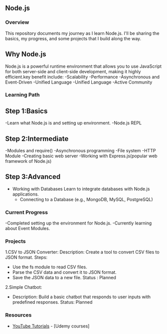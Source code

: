 ## Node.js

### Overview 
This repository documents my journey as I learn Node.js. I'll be sharing the basics, my progress, and some projects that I build along the way.

## Why Node.js
Node.js is a powerful runtime environment that allows you to use JavaScript for both server-side and client-side development, making it highly efficient.key benefit include:
          -Scalability
          -Performance
          -Asynchronous and Event-Driven
          -Unified Language
          -Unified Language
          -Active Community

### Learning Path

## Step 1:Basics
-Learn what Node.js is and setting up environment.
-Node.js REPL

## Step 2:Intermediate
-Modules and require()
-Asynchronous programming
-File system
-HTTP Module
-Creating basic web server 
-Working with Express.js(popular web framework of Node.js)

## Step 3:Advanced
- Working with Databases
Learn to integrate databases with Node.js applications.
  - Connecting to a Database (e.g., MongoDB, MySQL, PostgreSQL)
 
### Current Progress
-Completed setting up the environment for Node.js.
-Currently learning about Event Modules.

### Projects
1.CSV to JSON Converter:
 Description: Create a tool to convert CSV files to JSON format.
 Steps:
  - Use the fs module to read CSV files.
  - Parse the CSV data and convert it to JSON format.
  - Save the JSON data to a new file.
Status : Planned

2.Simple Chatbot:
   - Description: Build a basic chatbot that responds to user inputs with predefined responses.
Status: Planned

### Resources
- [YouTube Tutorials](https://youtu.be/TlB_eWDSMt4?si=0HJfMc6x4jK0xF3n)
- [Udemy courses]
  












